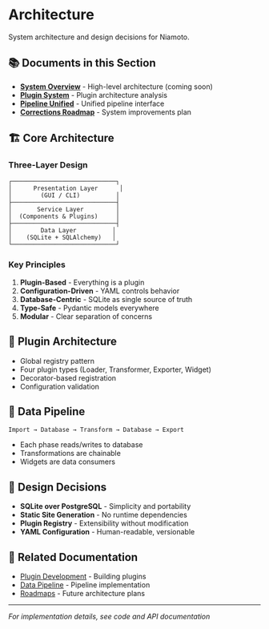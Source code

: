 # Architecture

System architecture and design decisions for Niamoto.

## 📚 Documents in this Section

- **[System Overview](system-overview.md)** - High-level architecture (coming soon)
- **[Plugin System](plugin-system.md)** - Plugin architecture analysis
- **[Pipeline Unified](pipeline-unified.md)** - Unified pipeline interface
- **[Corrections Roadmap](corrections-roadmap.md)** - System improvements plan

## 🏗️ Core Architecture

### Three-Layer Design

```
┌─────────────────────────────┐
│      Presentation Layer      │
│        (GUI / CLI)          │
├─────────────────────────────┤
│       Service Layer         │
│  (Components & Plugins)     │
├─────────────────────────────┤
│        Data Layer          │
│    (SQLite + SQLAlchemy)   │
└─────────────────────────────┘
```

### Key Principles

1. **Plugin-Based** - Everything is a plugin
2. **Configuration-Driven** - YAML controls behavior
3. **Database-Centric** - SQLite as single source of truth
4. **Type-Safe** - Pydantic models everywhere
5. **Modular** - Clear separation of concerns

## 🔌 Plugin Architecture

- Global registry pattern
- Four plugin types (Loader, Transformer, Exporter, Widget)
- Decorator-based registration
- Configuration validation

## 🔄 Data Pipeline

```
Import → Database → Transform → Database → Export
```

- Each phase reads/writes to database
- Transformations are chainable
- Widgets are data consumers

## 🎯 Design Decisions

- **SQLite over PostgreSQL** - Simplicity and portability
- **Static Site Generation** - No runtime dependencies
- **Plugin Registry** - Extensibility without modification
- **YAML Configuration** - Human-readable, versionable

## 🔗 Related Documentation

- [Plugin Development](../04-plugin-development/) - Building plugins
- [Data Pipeline](../02-data-pipeline/) - Pipeline implementation
- [Roadmaps](../10-roadmaps/) - Future architecture plans

---
*For implementation details, see code and API documentation*
